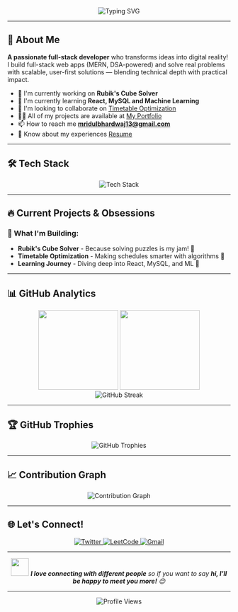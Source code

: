 

<div align="center">
  <img src="https://readme-typing-svg.herokuapp.com?font=Fira+Code&size=32&duration=2800&pause=2000&color=A9FEF7&center=true&vCenter=true&width=940&lines=Hi+%F0%9F%91%8B%2C+I'm+Mridul+Bhardwaz;Full+Stack+Developer+%7C+Solving+Problems;Building+Scalable+Solutions+%E2%9A%A1;Code+%E2%9D%A4%EF%B8%8F+Coffee+%E2%9D%A4%EF%B8%8F+Creativity" alt="Typing SVG" />
</div>

---

## 🚀 About Me

**A passionate full-stack developer** who transforms ideas into digital reality! I build full-stack web apps (MERN, DSA-powered) and solve real problems with scalable, user-first solutions — blending technical depth with practical impact.

- 🔭 I'm currently working on **Rubik's Cube Solver**
- 🌱 I'm currently learning **React, MySQL and Machine Learning**
- 👯 I'm looking to collaborate on [Timetable Optimization](https://github.com/mri-hslr/timettable_optimization)
- 👨‍💻 All of my projects are available at [My Portfolio](https://portfolio-rho-ochre-67.vercel.app/)
- 📫 How to reach me **mridulbhardwaj13@gmail.com**
- 📄 Know about my experiences [Resume](https://drive.google.com/file/d/1vmQnHmPZaY4rdnVFfRJlj_LICFzyVeFf/view?usp=sharing)

---

## 🛠️ Tech Stack

<div align="center">
  <img src="https://skillicons.dev/icons?i=c,cpp,js,java,html,css,react,nodejs,mongodb,mysql,git,github,postman,r&theme=dark" alt="Tech Stack" />
</div>

---

## 🔥 Current Projects & Obsessions

### 🎯 What I'm Building:
- **Rubik's Cube Solver** - Because solving puzzles is my jam! 🧩
- **Timetable Optimization** - Making schedules smarter with algorithms 📅
- **Learning Journey** - Diving deep into React, MySQL, and ML 🚀

---

## 📊 GitHub Analytics

<div align="center">
  <img height="180em" src="https://github-readme-stats.vercel.app/api?username=mri-hslr&theme=tokyonight&hide_border=true&include_all_commits=true&count_private=true"/>
  <img height="180em" src="https://github-readme-stats.vercel.app/api/top-langs/?username=mri-hslr&theme=tokyonight&hide_border=true&include_all_commits=true&count_private=true&layout=compact"/>
</div>

<div align="center">
  <img src="https://github-readme-streak-stats.vercel.app/?user=mri-hslr&theme=tokyonight&hide_border=true" alt="GitHub Streak"/>
</div>

---

## 🏆 GitHub Trophies

<div align="center">
  <img src="https://github-profile-trophy.vercel.app/?username=mri-hslr&theme=tokyonight&no-frame=true&no-bg=true&margin-w=4" alt="GitHub Trophies"/>
</div>

---

## 📈 Contribution Graph

<div align="center">
  <img src="https://github-readme-activity-graph.vercel.app/graph?username=mri-hslr&theme=tokyo-night&hide_border=true" alt="Contribution Graph"/>
</div>

---

## 🌐 Let's Connect!

<div align="center">
  <a href="https://twitter.com/@mri3231">
    <img src="https://img.shields.io/badge/Twitter-1DA1F2?style=for-the-badge&logo=twitter&logoColor=white" alt="Twitter"/>
  </a>
  <a href="https://www.leetcode.com/johanliebert77">
    <img src="https://img.shields.io/badge/LeetCode-FFA116?style=for-the-badge&logo=leetcode&logoColor=black" alt="LeetCode"/>
  </a>
  <a href="mailto:mridulbhardwaj13@gmail.com">
    <img src="https://img.shields.io/badge/Gmail-D14836?style=for-the-badge&logo=gmail&logoColor=white" alt="Gmail"/>
  </a>
</div>

---

<div align="center">
  <img src="https://media.giphy.com/media/LnQjpWaON8nhr21vNW/giphy.gif" width="40"> 
  <em><b>I love connecting with different people</b> so if you want to say <b>hi, I'll be happy to meet you more!</b> 😊</em>
</div>

---

<div align="center">
  <img src="https://komarev.com/ghpvc/?username=mri-hslr&label=Profile%20views&color=0e75b6&style=flat" alt="Profile Views"/>
</div>

<!-- Proudly created with GPRM ( https://gprm.itsvg.in ) -->
<!-- Enhanced with animated elements for maximum coding vibes! -->
